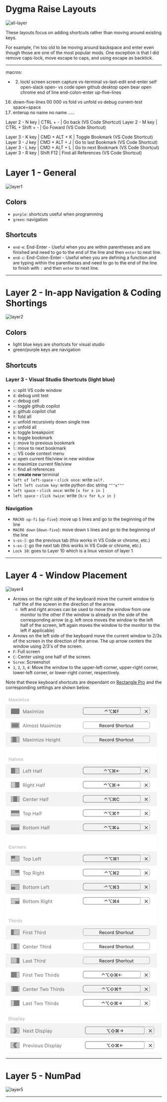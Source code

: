 # Dygma Raise Layouts

![all-layer](images/layer-all.png)

These layouts focus on adding shortcuts rather than moving around existing keys.

For example, I'm too old to be moving around backspace and enter even though those are one of the most popular mods. One exception is that I did remove caps-lock, move escape to caps, and using escape as backtick.

---


macros:
- 2. lockl screen
screen capture
vs-terminal
vs-last-edit
end-enter
self
open-slack
open- vs code
open github desktop
open bear
open chrome
end of line
end-colon-enter
up-five-lines
16. down-five-lines
00
000
vs fold
vs unfold
vs debug current-test
space=space
23. enterup
no name
no name
.....


Layer 2 - N key | CTRL + - | Go back (VS Code Shortcut) 
Layer 2 - M key | CTRL + Shift + - | Go Foward (VS Code Shortcut) 

Layer 3 - K key | CMD + ALT + K | Toggle Bookmark (VS Code Shortcut)
Layer 3 - J key | CMD + ALT + J | Go to last Bookmark (VS Code Shortcut)
Layer 3 - L key | CMD + ALT + L | Go to next Bookmark (VS Code Shortcut)
Layer 3 - R key | Shift F12 | Find all References (VS Code Shortcut)


# Layer 1 - General

![layer1](images/layer-1.png)


## Colors

- `purple`: shortcuts useful when programming
- `green`: navigation 

## Shortcuts

- `end-e`: End-Enter - Useful when you are within parentheses and are finished and need to go to the end of the line and then `enter` to next line.
- `end-c`: End-Colon-Enter - Useful when you are defining a function and are typing within the parentheses and need to go to the end of the line to finish with `:` and then `enter` to next line.

---

# Layer 2 - In-app Navigation & Coding Shortings

![layer2](images/layer-2.png)

## Colors

- light blue keys are shortcuts for visual studio 
- green/purple keys are navigation

## Shortcuts

### Layer 3 - Visual Studio Shortcuts (light blue)

- `s`: split VS code window
- `d`: debug unit test
- `c`: debug cell
- `~`: toggle github copilot
- `g`: github copilot chat
- `f`: fold all
- `u`: unfold recursively down single tree
- `y`: unfold all
- `b`: toggle breakpoint
- `k`: toggle bookmark
- `j`: move to previous bookmark
- `l`: move to next bookmark
- `;`: VS code context menu
- `o`: open current file/view in new window
- `m`: maximize current file/view
- `r`: find all references
- `t`: **create new** terminal
- `left of left-space` - `click once`: write `self.`
- `left left custom key`: write python doc string `"""x"""`
- `left space` - `click once`: write `[x for x in ]`
- `left space` - `click twice`: write `{k:v for k,v in }`


### Navigation

- `MACRO up-fi` (`up-five`): move up `5` lines and go to the beginning of the line
- `MACRO down` (`down-five`): move down `5` lines and go to the beginning of the line
- `s-os-[`: go the previous tab (this works in VS Code or chrome, etc.)
- `s-os-]`: go the next tab (this works in VS Code or chrome, etc.)
- `Lock 10`: goes to Layer 10 which is a linux version of layer 1

---

# Layer 4 - Window Placement

![layer4](images/layer-4.png)

- Arrows on the right side of the keyboard move the current window to half the of the screen in the direction of the arrow.
    - left and right arrows can be used to move the window from one monitor to the other if the window is already on the side of the corresponding arrow (e.g. left once moves the window to the left half of the screen, left again moves the window to the monitor to the left if applicable)
- Arrows on the left side of the keyboard move the current window to 2/3s of the screen in the direction of the arrow. The up arrow centers the window using 2/3's of the screen.
- `F`: Full screen
- `C`: Center using one half of the screen.
- `Scree`: Screenshot
- `1`, `2`, `3`, `4`: Move the window to the upper-left corner, upper-right corner, lower-left corner, or lower-right corner, respectively.


Note that these keyboard shortcuts are dependant on [Rectangle Pro](https://rectangleapp.com/pro) and the corresponding settings are shown below.

![rectangle1](images/rectangle-1.png)
![rectangle2](images/rectangle-2.png)


---

# Layer 5 - NumPad

![layer5](images/layer-5.png)


---
